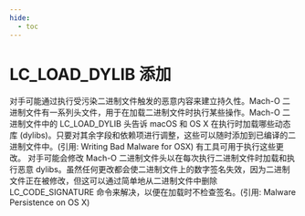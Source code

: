 ```yaml
---
hide:
  - toc
---
```


# LC_LOAD_DYLIB 添加

对手可能通过执行受污染二进制文件触发的恶意内容来建立持久性。Mach-O 二进制文件有一系列头文件，用于在加载二进制文件时执行某些操作。Mach-O 二进制文件中的 LC_LOAD_DYLIB 头告诉 macOS 和 OS X 在执行时加载哪些动态库 (dylibs)。只要对其余字段和依赖项进行调整，这些可以随时添加到已编译的二进制文件中。(引用: Writing Bad Malware for OSX) 有工具可用于执行这些更改。  对手可能会修改 Mach-O 二进制文件头以在每次执行二进制文件时加载和执行恶意 dylibs。虽然任何更改都会使二进制文件上的数字签名失效，因为二进制文件正在被修改，但这可以通过简单地从二进制文件中删除 LC_CODE_SIGNATURE 命令来解决，以便在加载时不检查签名。(引用: Malware Persistence on OS X)
